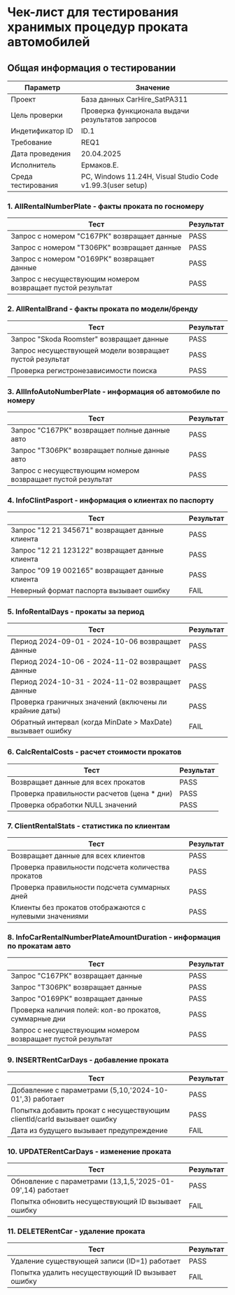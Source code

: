 # Чек-лист для тестирования хранимых процедур проката автомобилей

## Общая информация о тестировании

| Параметр               | Значение                                         |
|------------------------|--------------------------------------------------|
| Проект                 | База данных CarHire_SatPA311                     |
| Цель проверки          | Проверка функционала выдачи результатов запросов |
| Индетификатор ID       | ID.1                                             |
| Требование             | REQ1                                             |
| Дата проведения        | 20.04.2025                                       |
| Исполнитель            | Ермаков.Е.                                       |
| Среда тестирования     | PC, Windows 11.24H, Visual Studio Code v1.99.3(user setup) |


### 1. AllRentalNumberPlate - факты проката по госномеру
| Тест                                                                 | Результат |
|----------------------------------------------------------------------|-----------|
| Запрос с номером "С167РК" возвращает данные                          | PASS      |
| Запрос с номером "Т306РК" возвращает данные                          | PASS      |
| Запрос с номером "О169РК" возвращает данные                          | PASS      |
| Запрос с несуществующим номером возвращает пустой результат          | PASS      |

### 2. AllRentalBrand - факты проката по модели/бренду
| Тест                                                                 | Результат |
|----------------------------------------------------------------------|-----------|
| Запрос "Skoda Roomster" возвращает данные                            | PASS      |
| Запрос несуществующей модели возвращает пустой результат             | PASS      |
| Проверка регистронезависимости поиска                                | PASS      |

### 3. AllInfoAutoNumberPlate - информация об автомобиле по номеру
| Тест                                                                 | Результат |
|----------------------------------------------------------------------|-----------|
| Запрос "С167РК" возвращает полные данные авто                        | PASS      |
| Запрос "Т306РК" возвращает полные данные авто                        | PASS      |
| Запрос с несуществующим номером возвращает пустой результат          | PASS      |

### 4. InfoClintPasport - информация о клиентах по паспорту
| Тест                                                                 | Результат |
|----------------------------------------------------------------------|-----------|
| Запрос "12 21 345671" возвращает данные клиента                      | PASS      |
| Запрос "12 21 123122" возвращает данные клиента                      | PASS      |
| Запрос "09 19 002165" возвращает данные клиента                      | PASS      |
| Неверный формат паспорта вызывает ошибку                             | FAIL      |

### 5. InfoRentalDays - прокаты за период
| Тест                                                                 | Результат |
|----------------------------------------------------------------------|-----------|
| Период 2024-09-01 - 2024-10-06 возвращает данные                     | PASS      |
| Период 2024-10-06 - 2024-11-02 возвращает данные                     | PASS      |
| Период 2024-10-31 - 2024-11-02 возвращает данные                     | PASS      |
| Проверка граничных значений (включены ли крайние даты)               | PASS      |
| Обратный интервал (когда MinDate > MaxDate) вызывает ошибку          | FAIL      |

### 6. CalcRentalCosts - расчет стоимости прокатов
| Тест                                                                 | Результат |
|----------------------------------------------------------------------|-----------|
| Возвращает данные для всех прокатов                                  | PASS      |
| Проверка правильности расчетов (цена * дни)                          | PASS      |
| Проверка обработки NULL значений                                     | PASS      |

### 7. ClientRentalStats - статистика по клиентам
| Тест                                                                 | Результат |
|----------------------------------------------------------------------|-----------|
| Возвращает данные для всех клиентов                                  | PASS      |
| Проверка правильности подсчета количества прокатов                   | PASS      |
| Проверка правильности подсчета суммарных дней                        | PASS      |
| Клиенты без прокатов отображаются с нулевыми значениями              | PASS      |

### 8. InfoCarRentalNumberPlateAmountDuration - информация по прокатам авто
| Тест                                                                 | Результат |
|----------------------------------------------------------------------|-----------|
| Запрос "С167РК" возвращает данные                                    | PASS      |
| Запрос "Т306РК" возвращает данные                                    | PASS      |
| Запрос "О169РК" возвращает данные                                    | PASS      |
| Проверка наличия полей: кол-во прокатов, суммарные дни               | PASS      |
| Запрос с несуществующим номером возвращает пустой результат          | PASS      |

### 9. INSERTRentCarDays - добавление проката
| Тест                                                                 | Результат |
|----------------------------------------------------------------------|-----------|
| Добавление с параметрами (5,10,'2024-10-01',3) работает              | PASS      |
| Попытка добавить прокат с несуществующим clientId/carId вызывает ошибку | PASS   |
| Дата из будущего вызывает предупреждение                             | FAIL      |

### 10. UPDATERentCarDays - изменение проката
| Тест                                                                 | Результат |
|----------------------------------------------------------------------|-----------|
| Обновление с параметрами (13,1,5,'2025-01-09',14) работает           | PASS      |
| Попытка обновить несуществующий ID вызывает ошибку                   | FAIL      |

### 11. DELETERentCar - удаление проката
| Тест                                                                 | Результат |
|----------------------------------------------------------------------|-----------|
| Удаление существующей записи (ID=1) работает                         | PASS      |
| Попытка удалить несуществующий ID вызывает ошибку                    | FAIL      |